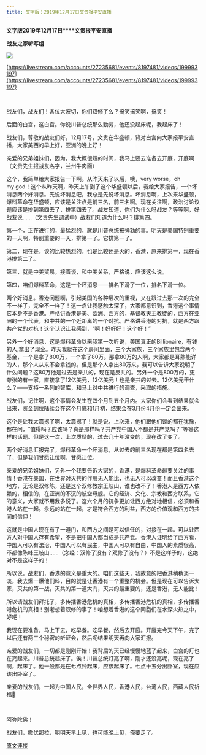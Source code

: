 ```yaml
---
title: 文字版：2019年12月17日文贵报平安直播
---
```


**文字版****2019****年****12****月****17****日****文贵报平安直播**

**战友之家听写组**

[![](https://3.bp.blogspot.com/-M-_96X2PRag/Xfx9ZIrUSXI/AAAAAAAAAKQ/sX40IJifLkkCycCCdNzkXruzqUywR9m7gCK4BGAYYCw/s640/20191217-0.jpg)](http://3.bp.blogspot.com/-M-_96X2PRag/Xfx9ZIrUSXI/AAAAAAAAAKQ/sX40IJifLkkCycCCdNzkXruzqUywR9m7gCK4BGAYYCw/s1600/20191217-0.jpg)

[https://livestream.com/accounts/27235681/events/8197481/videos/199993197](https://livestream.com/accounts/27235681/events/8197481/videos/199993197)

  

战友们，战友们！各位大波切，你们双修了么？搞笑搞笑啊，搞笑！




后面的白宫，这白宫。你说川普总统那么勤劳，他还没起床呢，我起床了！




战友们，尊敬的战友们好，12月17号，文贵在华盛顿，背对白宫向大家报平安直播，大家美西的早上好，亚洲的晚上好！




亲爱的兄弟姐妹们，因为，我大概很短的时间，我马上要去准备去开庭，开庭啊（文贵先生报战友名字，兰州牛肉面）




这个，我简单给大家报告一下啊。从昨天来了以后，噢，very worse，oh<br>my god！这个从昨天啊，昨天上午到了这个华盛顿以后，我给大家报告，一个坏消息两个好消息。先说坏消息吧，我总是先说坏消息。坏消息啊，上次来华盛顿，爆料革命在华盛顿，应该是关注点是前三名，前三名啊。现在关注啊，政治讨论议题应该是排到第四去了，排第四去了。战友知道，你们为什么吗战友？等等啊，好战友说……（文贵先生调试中）战友们知道为什么吗？排第四。




第一个，正在进行的，最猛烈的，就是川普总统被弹劾的事。明天是美国特别重要的一天啊，特别重要的一天，排第一了。它排第一了。




第二，现在是，谈的比较热烈的，也是比较还是火的，香港，原来排第一，现在香港排第二了。




第三，就是中美贸易，接着谈，和中美关系，严格说，应该这么说。




第四，咱们爆料革命，这是一个坏消息——排名下滑了一位，排名下滑一位。




两个好消息。香港问题啊，引起美国的各种层次的重视，又在跟过去那一次的完全不一样了，完全不一样了！这一点让我感触太深了，大家都意识到，香港这个事情它本身不是香港。严格讲香港是美、欧洲、西方的，基督教天主教徒的，西方在亚洲的一个代表，和中共的一个近距离的一个对抗。严格讲香港的对抗，就是西方跟共产党的对抗！这个认识让我感到，“啊！好好好！这个好！”




另外一个好消息，这是爆料革命以来我第一次听说，美国真正的Billionaire，有钱的人,拿出了现金。昨天我就在这个房间里面，三个大家族，三个家族里包含两个基金，一个是拿了800万，一个拿了80万。那拿80万的人啊，大家都是耳熟能详的人，那个人从来不会拿钱的。但是那个人拿出80万来，我可以告诉大家说明了什么问题？这80万他是过去是亲共的，现在是反共的。另外一个是800万的，更夸张的有一家，直接拿了12亿美元，12亿美元！也是亲共的过去。12亿美元干什么？——支持一系列的智库，和马上对中共进行的调查，采取的措施。




战友们，记住啊，这个事情会发生在四个月到五个月内。大家你们会看到结果就会出来，资金到位陆续会在这个月底和1月初，结果会在3月份4月份一定会出来。




这个是让我太震撼了啊，太震撼了！就是说，上次来，他们跟他们谈的都在犹豫，都在问，“值得吗？应该吗？真是那样吗？共产党中国人不都是共产党吗？”等等这样的话题。但是这一次，上次质疑的，过去几十年没变的，现在改了变了。




两个好消息汇报完了，爆料革命一个坏消息，从过去的前三名现在都是第四名去了，但是我们甘愿让位啊，甘愿让位。




亲爱的兄弟姐妹们，另外一个我要告诉大家的，香港，是爆料革命最要关注的事情！香港在美国，在世界对灭共的作用无人能比，也无人可以改变！而且香港这个地方，无论是双修陈，还是这个双修教宗王岐山，谁也改不了！香港人是西方人依赖的，相信的，在亚洲的不沉的航空母舰。它的经济、文化、宗教和西方联系，它的意义，大家就不用我多说了。这六个月的抗争更加让西方绝对地相信，必须和香港人站在一起。永远的站在一起，才是符合西方的利益，西方的价值观和西方的共同的信仰！




这就是中国人现在有了一道门，和西方之间是可以信任的，对接在一起。可以让西方人对中国人存有希望，不是把中国人都当成是共产党。香港人证明给了西方看，中国人可以有法治，中国人可以有民主，中国人可以有自由，中国人的素质很高，不都像陈峰王岐山……（念经：双修了没有？双修了没有？）不是这样子的，这绝对不是这样子的！




所以说，战友们，香港的意义是重大的。咱们这些天，我故意的把香港稍稍淡一淡，我去爆一爆他们料，目的就是让香港有一个重整的机会。但是现在可以告诉大家，灭共的第一战，灭共的第一道大门，灭共的最重要的，还是香港，无人能比！




所以请战友们拜托了，多传播香港危机的真相，多传播香港危机的真相，多传播香港危机的真相！别老想着双修的事了！咱想着香港的这个同胞们在水深火热之中，好吧！




我现在要准备，马上下去，吃早餐。吃早餐，然后去开庭。开庭完今天下午，完了以后还有两三个秘密的听证会，然后呢结果明天再向大家汇报。




亲爱的战友们，一切都是刚刚开始！我背后的天已经慢慢地蓝了起来，白宫的灯也在亮起来。川普总统起床了。诶！川普总统灯亮了啊，刚才还没亮呢，现在亮了啊，起床了。他一般都是在七点钟起床，应该起床了。七点十五分出卧室，现在应该出卧室了。




亲爱的战友们，一起为中国人民，全世界人民，香港人民，台湾人民，西藏人民祈福🙏

  

阿弥陀佛！




战友们，撒优那拉，明明天早上见，也可能晚上见，俺要走了。

[原文連接](http://littleantvoice.blogspot.com/2019/12/20191217.html)
